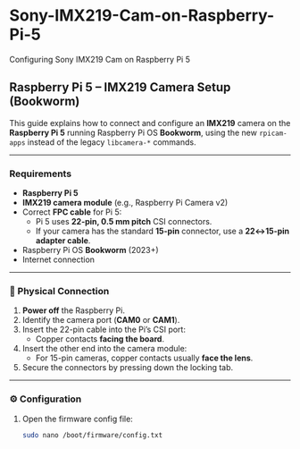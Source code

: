 # Sony-IMX219-Cam-on-Raspberry-Pi-5
Configuring  Sony IMX219 Cam on Raspberry Pi 5


## Raspberry Pi 5 – IMX219 Camera Setup (Bookworm)

This guide explains how to connect and configure an **IMX219** camera on the **Raspberry Pi 5** running Raspberry Pi OS **Bookworm**, using the new `rpicam-apps` instead of the legacy `libcamera-*` commands.

---

###  Requirements

- **Raspberry Pi 5**
- **IMX219 camera module** (e.g., Raspberry Pi Camera v2)
- Correct **FPC cable** for Pi 5:
  - Pi 5 uses **22-pin, 0.5 mm pitch** CSI connectors.
  - If your camera has the standard **15-pin** connector, use a **22↔15-pin adapter cable**.
- Raspberry Pi OS **Bookworm** (2023+)
- Internet connection

---

### 🔌 Physical Connection

1. **Power off** the Raspberry Pi.
2. Identify the camera port (**CAM0** or **CAM1**).
3. Insert the 22-pin cable into the Pi’s CSI port:
   - Copper contacts **facing the board**.
4. Insert the other end into the camera module:
   - For 15-pin cameras, copper contacts usually **face the lens**.
5. Secure the connectors by pressing down the locking tab.

---

### ⚙️ Configuration

1. Open the firmware config file:
   ```bash
   sudo nano /boot/firmware/config.txt
